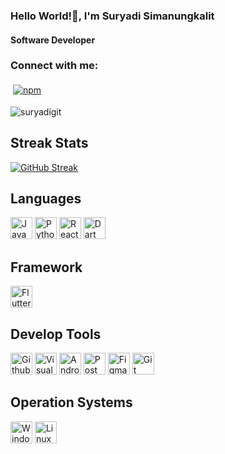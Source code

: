 <h3 align="left">Hello World!👋, I'm Suryadi Simanungkalit</h3>
<h4 align="left">Software Developer</h4>
<h3 align="left">Connect with me:</h3>
<p align="left">
</p>

<p align="left">
  <a href="https://www.linkedin.com/in/suryadi-s-560048291/">
    <img src="https://raw.githubusercontent.com/Quadrified/Quadrified/master/assets/svg/social/linkedin.svg" alt="npm" style="vertical-align:top; margin:4px">
  </a>
</p>

<p align="left"> <img src="https://komarev.com/ghpvc/?username=suryadigit&label=Profile%20views&color=0e75b6&style=flat" alt="suryadigit" /> </p>

## Streak Stats
[![GitHub Streak](https://github-readme-streak-stats.herokuapp.com/?user=suryadigit&theme=dark)](https://git.io/streak-stats)


## Languages
<p>
<img src="https://img.shields.io/badge/JavaScript-282C34?logo=javascript&logoColor=F7DF1E" alt="JavaScript logo" title="JavaScript" height="35" />
<img src="https://img.shields.io/badge/Python-282C34?logo=Python&logoColor=3776AB" alt="Python logo" title="Python" height="35" />
<img src="https://img.shields.io/badge/React-282C34?logo=React&logoColor=3776AB" alt="ReactJS logo" title="ReactJS" height="35" />
<img src="https://img.shields.io/badge/Dart-282C34?logo=Dart&logoColor=0175C2" alt="Dart logo" title="Dart" height="35" />

</p>

## Framework
<p>
<img src="https://img.shields.io/badge/Flutter-282C34?logo=Flutter&logoColor=02569B" alt="Flutter logo" title="Flutter" height="35" />
</p>

## Develop Tools
<p>

<img src="https://img.shields.io/badge/Github-282C34?logo=Github&logoColor=white" alt="Github logo" title="Github" height="35" />
<img src="https://img.shields.io/badge/Visual_Studio_Code-282C34?logo=visual%20studio%20code&logoColor=0078D4" alt="Visual_Studio_Code logo" title="Visual_Studio_Code" height="35" />
<img src="https://img.shields.io/badge/Android_Studio-282C34?logo=android-studio&logoColor=3DDC84" alt="Android Studio logo" title="Android Studio" height="35" />
<img src="https://img.shields.io/badge/Postman-282C34?logo=Postman&logoColor=F24E1E" alt="Postman logo" title="Postman" height="35" />
<img src="https://img.shields.io/badge/Figma-282C34?logo=Figma&logoColor=F24E1E" alt="Figma logo" title="Figma" height="35" />
<img src="https://img.shields.io/badge/Git-282C34?logo=Git&logoColor=F34E68" alt="Git logo" title="Git" height="35" />

</p>

## Operation Systems

<p>

<img src="https://img.shields.io/badge/Windows-282C34?logo=Windows&logoColor=0078D6" alt="Windows logo" title="Windows" height="35" />
<img src="https://img.shields.io/badge/Linux-282C34?logo=Linux&logoColor=0078D6" alt="Linux logo" title="Linux" height="35" />


</p>
